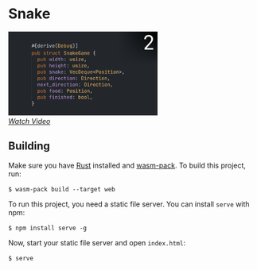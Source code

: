 # Snake

[<img src="./thumbnail.png" alt="Thumbnail" width="300" />][video]<br/>
[_Watch Video_][video]

[video]: https://www.youtube.com/watch?v=0ywizYLPV00

## Building

Make sure you have [Rust](https://www.rust-lang.org) installed and [wasm-pack](https://rustwasm.github.io/wasm-pack/). To build this project, run:

```
$ wasm-pack build --target web
```

To run this project, you need a static file server. You can install `serve` with npm:

```
$ npm install serve -g
```

Now, start your static file server and open `index.html`:

```
$ serve
```

